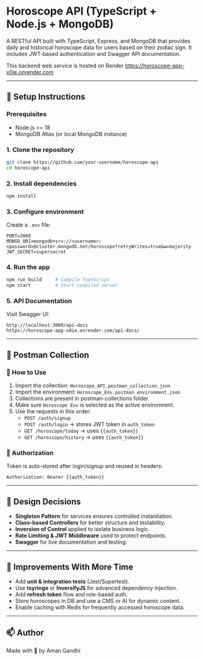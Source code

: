 # Horoscope API (TypeScript + Node.js + MongoDB)

A RESTful API built with TypeScript, Express, and MongoDB that provides daily and historical horoscope data for users based on their zodiac sign. It includes JWT-based authentication and Swagger API documentation.

This backend web service is hosted on Render
https://horoscope-app-x0ie.onrender.com

---

## 🚀 Setup Instructions

### Prerequisites
- Node.js >= 18
- MongoDB Atlas (or local MongoDB instance)

### 1. Clone the repository
```bash
git clone https://github.com/your-username/horoscope-api
cd horoscope-api
```

### 2. Install dependencies
```bash
npm install
```

### 3. Configure environment
Create a `.env` file:

```env
PORT=3000
MONGO_URI=mongodb+srv://<username>:<password>@cluster.mongodb.net/horoscope?retryWrites=true&w=majority
JWT_SECRET=supersecret
```

### 4. Run the app
```bash
npm run build     # Compile TypeScript
npm start         # Start compiled server
```

### 5. API Documentation
Visit Swagger UI:
```
http://localhost:3000/api-docs
https://horoscope-app-x0ie.onrender.com/api-docs/
```

---

## 🧪 Postman Collection

### 🔗 How to Use
1. Import the collection: `Horoscope_API.postman_collection.json`
2. Import the environment: `Horoscope_Env.postman_environment.json`
3. Collections are present in postman-collections folder
3. Make sure `Horoscope Env` is selected as the active environment.
4. Use the requests in this order:
   - `POST /auth/signup`
   - `POST /auth/login` → stores JWT token in `auth_token`
   - `GET /horoscope/today` → uses `{{auth_token}}`
   - `GET /horoscope/history` → uses `{{auth_token}}`

### 🔐 Authorization
Token is auto-stored after login/signup and reused in headers:
```
Authorization: Bearer {{auth_token}}
```

---

## 📐 Design Decisions

- **Singleton Pattern** for services ensures controlled instantiation.
- **Class-based Controllers** for better structure and testability.
- **Inversion of Control** applied to isolate business logic.
- **Rate Limiting & JWT Middleware** used to protect endpoints.
- **Swagger** for live documentation and testing.

---

## 🔧 Improvements With More Time

- Add **unit & integration tests** (Jest/Supertest).
- Use **tsyringe** or **InversifyJS** for advanced dependency injection.
- Add **refresh token** flow and role-based auth.
- Store horoscopes in DB and use a CMS or AI for dynamic content.
- Enable caching with Redis for frequently accessed horoscope data.

---

## 📫 Author
Made with 💫 by Aman Gandhi
